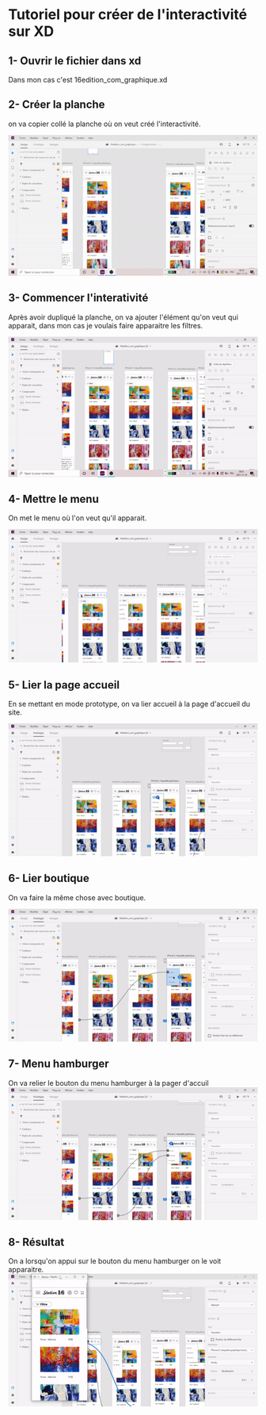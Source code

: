 # Tutoriel pour créer de l'interactivité sur XD
## 1- Ouvrir le fichier dans xd
Dans mon cas c'est 16edition_com_graphique.xd
 
## 2- Créer la planche

on va copier collé la planche où on veut créé l'interactivité.

![capture d'écran](media/capture_etape_1.gif)

## 3- Commencer l'interativité
Après avoir dupliqué la planche, on va ajouter l'élément qu'on veut qui apparait, dans mon cas je voulais faire apparaitre les filtres.


![capture d'écran etape 2](media/capture_etape_2.gif)

## 4- Mettre le menu 
On met le menu où l'on veut qu'il apparait.

![capture d'écran](media/ezgif.com-gif-maker7.gif)

## 5- Lier la page accueil
En se mettant en mode prototype, on va lier accueil à la page d'accueil du site.

![capture d'écran](media/ezgif.com-gif-maker18.gif)

## 6- Lier boutique
On va faire la même chose avec boutique.

![capture d'écran](media/ezgif.com-gif-maker20.gif)

## 7- Menu hamburger

On va relier le bouton du menu hamburger à la pager d'accuil
![capture d'écran](media/ezgif.com-gif-maker22.gif)

## 8- Résultat
On a lorsqu'on appui sur le bouton du menu hamburger on le voit apparaitre. 
![capture d'écran](media/ezgif.com-gif-maker14.gif)






